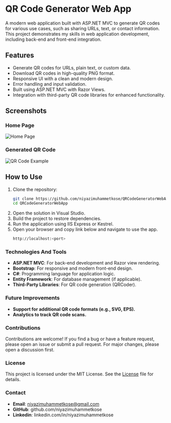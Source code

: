 # QR Code Generator Web App
A modern web application built with ASP.NET MVC to generate QR codes for various use cases, such as sharing URLs, text, or contact information. This project demonstrates my skills in web application development, including back-end and front-end integration.

## Features
- Generate QR codes for URLs, plain text, or custom data.
- Download QR codes in high-quality PNG format.
- Responsive UI with a clean and modern design.
- Error handling and input validation.
- Built using ASP.NET MVC with Razor Views.
- Integration with third-party QR code libraries for enhanced functionality.

## Screenshots

### Home Page
![Home Page](./screenshots/home-page.png)

### Generated QR Code
![QR Code Example](./screenshots/qr-code-example.png)

## How to Use
1. Clone the repository:
   ```bash
   git clone https://github.com/niyazimuhammetkose/QRCodeGeneratorWebApp.git
   cd QRCodeGeneratorWebApp
2. Open the solution in Visual Studio.
3. Build the project to restore dependencies.
4. Run the application using IIS Express or Kestrel.
5. Open your browser and copy link below and navigate to use the app.
   ```bash
   http://localhost:<port>
   ```

### Technologies And Tools
- **ASP.NET MVC**: For back-end development and Razor view rendering.
- **Bootstrap**: For responsive and modern front-end design.
- **C#**: Programming language for application logic.
- **Entity Framework**: For database management (if applicable).
- **Third-Party Libraries**: For QR code generation (QRCoder).

### Future Improvements
- **Support for additional QR code formats (e.g., SVG, EPS).**
- **Analytics to track QR code scans.**

### Contributions
Contributions are welcome! If you find a bug or have a feature request, please open an issue or submit a pull request. For major changes, please open a discussion first.

### License
This project is licensed under the MIT License. See the [License](https://opensource.org/licenses/MIT) file for details.

### Contact
- **Email**: niyazimuhammetkose@gmail.com
- **GitHub**: github.com/niyazimuhammetkose
- **Linkedin**: linkedin.com/in/niyazimuhammetkose
